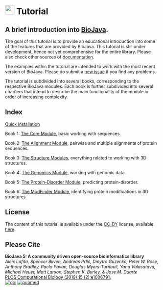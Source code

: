  <img src="logo.png" height="30"/> Tutorial
===

A brief introduction into [BioJava](https://www.biojava.org).
-----

The goal of this tutorial is to provide an educational introduction into some of the features that are provided by BioJava. This tutorial is still under development, hence not yet comprehensive for the entire library. Please also check other sources of [documentation](https://biojava.org/wiki/Documentation).

The examples within the tutorial are intended to work with the most recent version of BioJava. Please do submit a [new issue](https://github.com/biojava/biojava-tutorial/issues) if you find any problems.

The tutorial is subdivided into several books, corresponding to the respective BioJava modules. Each book is further subdivided into several chapters that intend to describe the main functionality of the module in order of increasing complexity.

## Index

[Quick Installation](installation.md)

Book 1: [The Core Module](core/README.md), basic working with sequences.

Book 2: [The Alignment Module](alignment/README.md), pairwise and multiple alignments of protein sequences.

Book 3: [The Structure Modules](structure/README.md), everything related to working with 3D structures.

Book 4: [The Genomics Module](genomics/README.md), working with genomic data.

Book 5: [The Protein-Disorder Module](protein-disorder/README.md), predicting protein-disorder.

Book 6: [The ModFinder Module](modfinder/README.md), identifying protein modifications in 3D structures

## License

The content of this tutorial is available under the [CC-BY](http://creativecommons.org/licenses/by/3.0/) license, available [here](license.md).

## Please Cite

**BioJava 5: A community driven open-source bioinformatics library**<br/>
*Aleix Lafita, Spencer Bliven, Andreas Prlić, Dmytro Guzenko, Peter W. Rose, Anthony Bradley, Paolo Pavan, Douglas Myers-Turnbull, Yana Valasatava, Michael Heuer, Matt Larson, Stephen K. Burley, & Jose M. Duarte* <br/>
[PLOS Computational Biology (2019) 15 (2):e1006791.](https://journals.plos.org/ploscompbiol/article?id=10.1371/journal.pcbi.1006791) <br/>
[![doi](https://img.shields.io/badge/doi-10.1371%2Fjournal.pcbi.1006791-blue.svg?style=flat)](https://doi.org/10.1371/journal.pcbi.1006791) [![pubmed](https://img.shields.io/badge/pubmed-30735498-blue.svg?style=flat)](http://www.ncbi.nlm.nih.gov/pubmed/30735498)


<!--automatically generated footer-->
